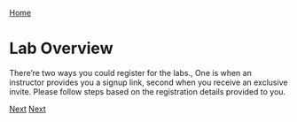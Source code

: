 [Home](./../README.md)
# Lab Overview
There’re two ways you could register for the labs., One is when an instructor provides you a signup link, second when you receive an exclusive invite. Please follow steps based on the registration details provided to you.

[Next](./Exercise-1-Registration-for-the-Labs.md#register-using-signup-link) [Next](./Prerequisites.md#prerequisites)




